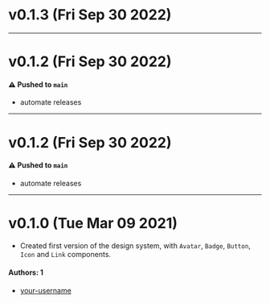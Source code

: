 # v0.1.3 (Fri Sep 30 2022)



---

# v0.1.2 (Fri Sep 30 2022)

#### ⚠️ Pushed to `main`

- automate releases

---

# v0.1.2 (Fri Sep 30 2022)

#### ⚠️ Pushed to `main`

- automate releases

---

# v0.1.0 (Tue Mar 09 2021)

- Created first version of the design system, with `Avatar`, `Badge`, `Button`, `Icon` and `Link` components.

#### Authors: 1

- [your-username](https://github.com/your-username)
